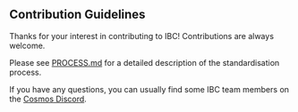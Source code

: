 ## Contribution Guidelines

Thanks for your interest in contributing to IBC! Contributions are always welcome.

Please see [PROCESS.md](./PROCESS.md) for a detailed description of the standardisation process.

If you have any questions, you can usually find some IBC team members on the [Cosmos Discord](https://discord.gg/rPFPxVJmUZ).
